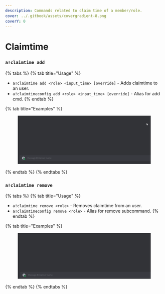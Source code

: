 ```yaml
---
description: Commands related to claim time of a member/role.
cover: ../.gitbook/assets/covergradient-8.png
coverY: 0
---
```


# Claimtime

### `a!claimtime add`

{% tabs %}
{% tab title="Usage" %}
* `a!claimtime add <role> <input_time> [override]` - Adds claimtime to an user.
* `a!claimtimeconfig add <role> <input_time> [override]` - Alias for add cmd.
{% endtab %}

{% tab title="Examples" %}
<figure><img src="../.gitbook/assets/DiscordPTB_ck2dLEPP7h.gif" alt=""><figcaption></figcaption></figure>
{% endtab %}
{% endtabs %}

### `a!claimtime remove`

{% tabs %}
{% tab title="Usage" %}
* `a!claimtime remove <role>` - Removes claimtime from an user.
* `a!claimtimeconfig remove <role>` - Alias for remove subcommand.
{% endtab %}

{% tab title="Examples" %}
<figure><img src="../.gitbook/assets/DiscordPTB_xr3HRkP61b.gif" alt=""><figcaption></figcaption></figure>
{% endtab %}
{% endtabs %}

